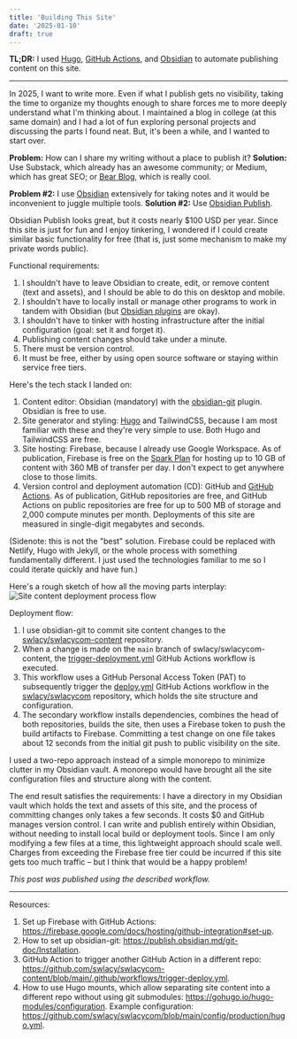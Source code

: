 ```yaml
---
title: 'Building This Site'
date: '2025-01-10'
draft: true
---
```


**TL;DR:** I used [Hugo](https://gohugo.io), [GitHub Actions](https://github.com/features/actions), and [Obsidian](https://obsidian.md) to automate publishing content on this site.

---

In 2025, I want to write more. Even if what I publish gets no visibility, taking the time to organize my thoughts enough to share forces me to more deeply understand what I'm thinking about. I maintained a blog in college (at this same domain) and I had a lot of fun exploring personal projects and discussing the parts I found neat. But, it's been a while, and I wanted to start over.

**Problem:** How can I share my writing without a place to publish it? **Solution:** Use Substack, which already has an awesome community; or Medium, which has great SEO; or [Bear Blog](https://bearblog.dev), which is really cool.

**Problem #2:** I use [Obsidian](https://obsidian.md) extensively for taking notes and it would be inconvenient to juggle multiple tools. **Solution #2:** Use [Obsidian Publish](https://obsidian.md/publish).

Obsidian Publish looks great, but it costs nearly $100 USD per year. Since this site is just for fun and I enjoy tinkering, I wondered if I could create similar basic functionality for free (that is, just some mechanism to make my private words public).

Functional requirements:
1. I shouldn't have to leave Obsidian to create, edit, or remove content (text and assets), and I should be able to do this on desktop and mobile.
2. I shouldn't have to locally install or manage other programs to work in tandem with Obsidian (but [Obsidian plugins](https://obsidian.md/plugins) are okay).
3. I shouldn't have to tinker with hosting infrastructure after the initial configuration (goal: set it and forget it).
4. Publishing content changes should take under a minute.
5. There must be version control.
6. It must be free, either by using open source software or staying within service free tiers.

Here's the tech stack I landed on:
1. Content editor: Obsidian (mandatory) with the [obsidian-git](https://github.com/Vinzent03/obsidian-git) plugin. Obsidian is free to use.
2. Site generator and styling: [Hugo](https://gohugo.io) and TailwindCSS, because I am most familiar with these and they're very simple to use. Both Hugo and TailwindCSS are free.
3. Site hosting: Firebase, because I already use Google Workspace. As of publication, Firebase is free on the [Spark Plan](https://firebase.google.com/pricing) for hosting up to 10 GB of content with 360 MB of transfer per day. I don't expect to get anywhere close to those limits.
4. Version control and deployment automation (CD): GitHub and [GitHub Actions](https://github.com/features/actions). As of publication, GitHub repositories are free, and GitHub Actions on public repositories are free for up to 500 MB of storage and 2,000 compute minutes per month. Deployments of this site are measured in single-digit megabytes and seconds.

(Sidenote: this is not the "best" solution. Firebase could be replaced with Netlify, Hugo with Jekyll, or the whole process with something fundamentally different. I just used the technologies familiar to me so I could iterate quickly and have fun.)

Here's a rough sketch of how all the moving parts interplay: 
![Site content deployment process flow](BuildingThisSiteArch.png)

Deployment flow:
1. I use obsidian-git to commit site content changes to the [swlacy/swlacycom-content](https://github.com/swlacy/swlacycom-content) repository.
2. When a change is made on the `main` branch of swlacy/swlacycom-content, the [trigger-deployment.yml](https://github.com/swlacy/swlacycom-content/blob/main/.github/workflows/trigger-deploy.yml) GitHub Actions workflow is executed.
3. This workflow uses a GitHub Personal Access Token (PAT) to subsequently trigger the [deploy.yml](https://github.com/swlacy/swlacycom/blob/main/.github/workflows/deploy.yml) GitHub Actions workflow in the [swlacy/swlacycom](https://github.com/swlacy/swlacycom) repository, which holds the site structure and configuration.
4. The secondary workflow installs dependencies, combines the head of both repositories, builds the site, then uses a Firebase token to push the build artifacts to Firebase. Committing a test change on one file takes about 12 seconds from the initial git push to public visibility on the site.

I used a two-repo approach instead of a simple monorepo to minimize clutter in my Obsidian vault. A monorepo would have brought all the site configuration files and structure along with the content.

The end result satisfies the requirements: I have a directory in my Obsidian vault which holds the text and assets of this site, and the process of committing changes only takes a few seconds. It costs $0 and GitHub manages version control. I can write and publish entirely within Obsidian, without needing to install local build or deployment tools. Since I am only modifying a few files at a time, this lightweight approach should scale well. Charges from exceeding the Firebase free tier could be incurred if this site gets too much traffic – but I think that would be a happy problem!

_This post was published using the described workflow._

---

Resources:
1. Set up Firebase with GitHub Actions: https://firebase.google.com/docs/hosting/github-integration#set-up.
2. How to set up obsidian-git: https://publish.obsidian.md/git-doc/Installation.
3. GitHub Action to trigger another GitHub Action in a different repo: https://github.com/swlacy/swlacycom-content/blob/main/.github/workflows/trigger-deploy.yml.
4. How to use Hugo mounts, which allow separating site content into a different repo without using git submodules: https://gohugo.io/hugo-modules/configuration. Example configuration: https://github.com/swlacy/swlacycom/blob/main/config/production/hugo.yml.